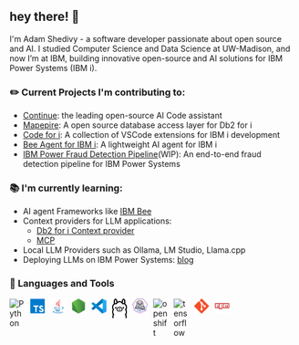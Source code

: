 ## hey there! 👋

I'm Adam Shedivy - a software developer passionate about open source and AI. I studied Computer Science and Data Science at UW-Madison, and now I’m at IBM, building innovative open-source and AI solutions for IBM Power Systems (IBM i).


### ✏️ Current Projects I'm contributing to:
- [Continue](https://github.com/continuedev/continue): the leading open-source AI Code assistant
- [Mapepire](https://mapepire-ibmi.github.io/): A open source database access layer for Db2 for i
- [Code for i](https://codefori.github.io/docs/): A collection of VSCode extensions for IBM i development
- [Bee Agent for IBM i](https://github.com/ajshedivy/bee-agent-ibmi): A lightweight AI agent for IBM i
- [IBM Power Fraud Detection Pipeline](https://github.com/ajshedivy/IBMi-fraud-detection)(WIP): An end-to-end fraud detection pipeline for IBM Power Systems


### 📚 I'm currently learning:
- AI agent Frameworks like [IBM Bee](https://github.com/i-am-bee)
- Context providers for LLM applications:
  - [Db2 for i Context provider](https://codefori.github.io/docs/extensions/db2i/ai/code-assistant/)
  - [MCP](https://modelcontextprotocol.io/introduction)
- Local LLM Providers such as Ollama, LM Studio, Llama.cpp
- Deploying LLMs on IBM Power Systems: [blog](https://github.com/ajshedivy/blog/issues/1)

### 💼 Languages and Tools
[<img align="left" alt="Python" width="26px" style="padding-right:10px;" src="https://s3.dualstack.us-east-2.amazonaws.com/pythondotorg-assets/media/files/python-logo-only.svg"/>]()
[<img align="left" alt="TypeScript" width="26px" style="padding-right:10px;" src="images/typescript.svg"/>]()
[<img align="left" alt="Java" width="26px" style="padding-right:10px;" src="images/java.svg"/>]()
[<img align="left" alt="NodeJS" width="26px" style="padding-right:10px;" src="images/nodejs.svg"/>]()
[<img align="left" alt="Visual Studio Code" width="26px" style="padding-right:10px;" src="images/vscode.svg"/>]()

[<img align="left" alt="ollama" width="26px" style="padding-right:10px;" src="images/ollama.svg"/>]()
[<img align="left" alt="podman" width="26px" style="padding-right:10px;" src="images/podman.svg"/>]()
[<img align="left" alt="openshift" width="26px" style="padding-right:10px;" src="https://upload.wikimedia.org/wikipedia/commons/3/3a/OpenShift-LogoType.svg"/>]()
[<img align="left" alt="tensorflow" width="26px" style="padding-right:10px;" src="https://upload.wikimedia.org/wikipedia/commons/2/2d/Tensorflow_logo.svg"/>]()
[<img align="left" alt="Git" width="26px" style="padding-right:10px;" src="images/git.svg"/>]()

[<img align="left" alt="NPM" width="26px" style="padding-right:10px;" src="images/npm.svg"/>]()


<br/>
